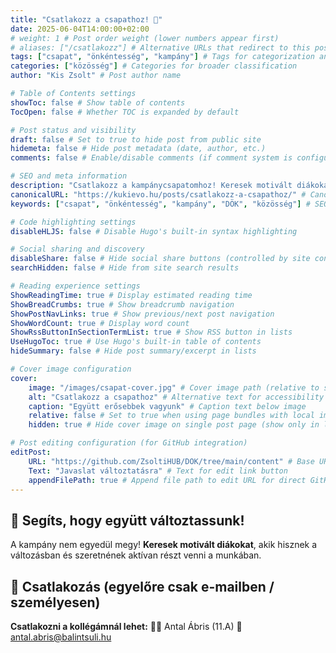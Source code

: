 ```yaml
---
title: "Csatlakozz a csapathoz! 🤝"
date: 2025-06-04T14:00:00+02:00
# weight: 1 # Post order weight (lower numbers appear first)
# aliases: ["/csatlakozz"] # Alternative URLs that redirect to this post
tags: ["csapat", "önkéntesség", "kampány"] # Tags for categorization and filtering
categories: ["közösség"] # Categories for broader classification
author: "Kis Zsolt" # Post author name

# Table of Contents settings
showToc: false # Show table of contents
TocOpen: false # Whether TOC is expanded by default

# Post status and visibility
draft: false # Set to true to hide post from public site
hidemeta: false # Hide post metadata (date, author, etc.)
comments: false # Enable/disable comments (if comment system is configured)

# SEO and meta information
description: "Csatlakozz a kampánycsapatomhoz! Keresek motivált diákokat."
canonicalURL: "https://kukievo.hu/posts/csatlakozz-a-csapathoz/" # Canonical URL for SEO
keywords: ["csapat", "önkéntesség", "kampány", "DÖK", "közösség"] # SEO keywords

# Code highlighting settings
disableHLJS: false # Disable Hugo's built-in syntax highlighting

# Social sharing and discovery
disableShare: false # Hide social share buttons (controlled by site config ShowShareButtons)
searchHidden: false # Hide from site search results

# Reading experience settings
ShowReadingTime: true # Display estimated reading time
ShowBreadCrumbs: true # Show breadcrumb navigation
ShowPostNavLinks: true # Show previous/next post navigation
ShowWordCount: true # Display word count
ShowRssButtonInSectionTermList: true # Show RSS button in lists
UseHugoToc: true # Use Hugo's built-in table of contents
hideSummary: false # Hide post summary/excerpt in lists

# Cover image configuration
cover:
    image: "/images/csapat-cover.jpg" # Cover image path (relative to static folder)
    alt: "Csatlakozz a csapathoz" # Alternative text for accessibility
    caption: "Együtt erősebbek vagyunk" # Caption text below image
    relative: false # Set to true when using page bundles with local images
    hidden: true # Hide cover image on single post page (show only in lists)

# Post editing configuration (for GitHub integration)
editPost:
    URL: "https://github.com/ZsoltiHUB/DOK/tree/main/content" # Base URL for edit links
    Text: "Javaslat változtatásra" # Text for edit link button
    appendFilePath: true # Append file path to edit URL for direct GitHub editing
---
```


## 🌟 Segíts, hogy együtt változtassunk!

A kampány nem egyedül megy! **Keresek motivált diákokat**, akik hisznek a változásban és szeretnének aktívan részt venni a munkában.

## 📧 Csatlakozás (egyelőre csak e-mailben / személyesen)

**Csatlakozni a kollégámnál lehet:**
👨‍🎓 Antal Ábris (11.A)
📧 antal.abris@balintsuli.hu